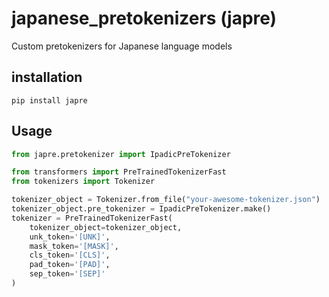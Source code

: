 # japanese_pretokenizers (japre)

Custom pretokenizers for Japanese language models

## installation

```
pip install japre
```

## Usage

```python
from japre.pretokenizer import IpadicPreTokenizer

from transformers import PreTrainedTokenizerFast
from tokenizers import Tokenizer

tokenizer_object = Tokenizer.from_file("your-awesome-tokenizer.json")
tokenizer_object.pre_tokenizer = IpadicPreTokenizer.make()
tokenizer = PreTrainedTokenizerFast(
    tokenizer_object=tokenizer_object,
    unk_token='[UNK]',
    mask_token='[MASK]',
    cls_token='[CLS]',
    pad_token='[PAD]',
    sep_token='[SEP]'
)
```